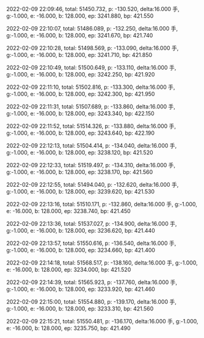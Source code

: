 2022-02-09 22:09:46, total: 51450.732, p: -130.520, delta:16.000 手, g:-1.000, e: -16.000, b: 128.000, ep: 3241.880, bp: 421.550

2022-02-09 22:10:07, total: 51486.089, p: -132.250, delta:16.000 手, g:-1.000, e: -16.000, b: 128.000, ep: 3241.670, bp: 421.740

2022-02-09 22:10:28, total: 51498.569, p: -133.090, delta:16.000 手, g:-1.000, e: -16.000, b: 128.000, ep: 3241.710, bp: 421.850

2022-02-09 22:10:49, total: 51500.649, p: -133.110, delta:16.000 手, g:-1.000, e: -16.000, b: 128.000, ep: 3242.250, bp: 421.920

2022-02-09 22:11:10, total: 51502.816, p: -133.300, delta:16.000 手, g:-1.000, e: -16.000, b: 128.000, ep: 3242.300, bp: 421.950

2022-02-09 22:11:31, total: 51507.689, p: -133.860, delta:16.000 手, g:-1.000, e: -16.000, b: 128.000, ep: 3243.340, bp: 422.150

2022-02-09 22:11:52, total: 51514.326, p: -133.880, delta:16.000 手, g:-1.000, e: -16.000, b: 128.000, ep: 3243.640, bp: 422.190

2022-02-09 22:12:13, total: 51504.414, p: -134.040, delta:16.000 手, g:-1.000, e: -16.000, b: 128.000, ep: 3238.120, bp: 421.520

2022-02-09 22:12:33, total: 51519.497, p: -134.310, delta:16.000 手, g:-1.000, e: -16.000, b: 128.000, ep: 3238.170, bp: 421.560

2022-02-09 22:12:55, total: 51494.040, p: -132.620, delta:16.000 手, g:-1.000, e: -16.000, b: 128.000, ep: 3239.620, bp: 421.530

2022-02-09 22:13:16, total: 51510.171, p: -132.860, delta:16.000 手, g:-1.000, e: -16.000, b: 128.000, ep: 3238.740, bp: 421.450

2022-02-09 22:13:36, total: 51537.027, p: -134.900, delta:16.000 手, g:-1.000, e: -16.000, b: 128.000, ep: 3236.620, bp: 421.440

2022-02-09 22:13:57, total: 51550.616, p: -136.540, delta:16.000 手, g:-1.000, e: -16.000, b: 128.000, ep: 3234.660, bp: 421.400

2022-02-09 22:14:18, total: 51568.517, p: -138.160, delta:16.000 手, g:-1.000, e: -16.000, b: 128.000, ep: 3234.000, bp: 421.520

2022-02-09 22:14:39, total: 51565.923, p: -137.760, delta:16.000 手, g:-1.000, e: -16.000, b: 128.000, ep: 3233.920, bp: 421.460

2022-02-09 22:15:00, total: 51554.880, p: -139.170, delta:16.000 手, g:-1.000, e: -16.000, b: 128.000, ep: 3233.310, bp: 421.560

2022-02-09 22:15:21, total: 51550.481, p: -136.170, delta:16.000 手, g:-1.000, e: -16.000, b: 128.000, ep: 3235.750, bp: 421.490